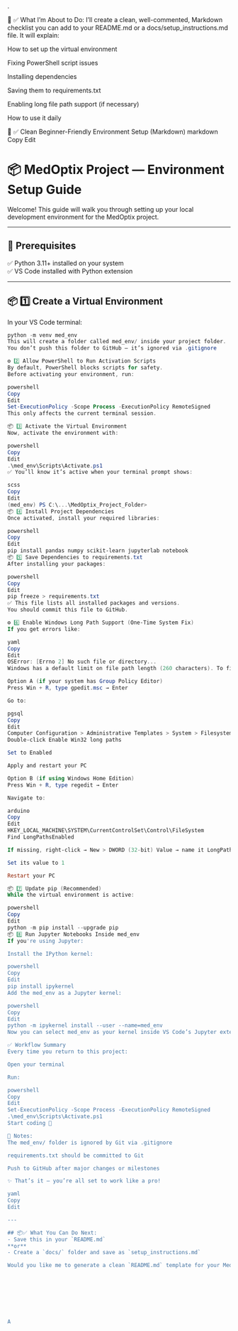 .

📌 ✅ What I’m About to Do:
I’ll create a clean, well-commented, Markdown checklist you can add to your README.md or a docs/setup_instructions.md file.
It will explain:

How to set up the virtual environment

Fixing PowerShell script issues

Installing dependencies

Saving them to requirements.txt

Enabling long file path support (if necessary)

How to use it daily

📄 ✅ Clean Beginner-Friendly Environment Setup (Markdown)
markdown
Copy
Edit
# 📦 MedOptix Project — Environment Setup Guide

Welcome! This guide will walk you through setting up your local development environment for the MedOptix project.

---

## 📌 Prerequisites  
✅ Python 3.11+ installed on your system  
✅ VS Code installed with Python extension

---

## 📦 1️⃣ Create a Virtual Environment

In your VS Code terminal:

```powershell
python -m venv med_env
This will create a folder called med_env/ inside your project folder.
You don’t push this folder to GitHub — it’s ignored via .gitignore

⚙️ 2️⃣ Allow PowerShell to Run Activation Scripts
By default, PowerShell blocks scripts for safety.
Before activating your environment, run:

powershell
Copy
Edit
Set-ExecutionPolicy -Scope Process -ExecutionPolicy RemoteSigned
This only affects the current terminal session.

📦 3️⃣ Activate the Virtual Environment
Now, activate the environment with:

powershell
Copy
Edit
.\med_env\Scripts\Activate.ps1
✅ You’ll know it’s active when your terminal prompt shows:

scss
Copy
Edit
(med_env) PS C:\...\MedOptix_Project_Folder>
📦 4️⃣ Install Project Dependencies
Once activated, install your required libraries:

powershell
Copy
Edit
pip install pandas numpy scikit-learn jupyterlab notebook
📦 5️⃣ Save Dependencies to requirements.txt
After installing your packages:

powershell
Copy
Edit
pip freeze > requirements.txt
✅ This file lists all installed packages and versions.
You should commit this file to GitHub.

⚙️ 6️⃣ Enable Windows Long Path Support (One-Time System Fix)
If you get errors like:

yaml
Copy
Edit
OSError: [Errno 2] No such file or directory...
Windows has a default limit on file path length (260 characters). To fix this:

Option A (if your system has Group Policy Editor)
Press Win + R, type gpedit.msc → Enter

Go to:

pgsql
Copy
Edit
Computer Configuration > Administrative Templates > System > Filesystem
Double-click Enable Win32 long paths

Set to Enabled

Apply and restart your PC

Option B (if using Windows Home Edition)
Press Win + R, type regedit → Enter

Navigate to:

arduino
Copy
Edit
HKEY_LOCAL_MACHINE\SYSTEM\CurrentControlSet\Control\FileSystem
Find LongPathsEnabled

If missing, right-click → New > DWORD (32-bit) Value → name it LongPathsEnabled

Set its value to 1

Restart your PC

📦 7️⃣ Update pip (Recommended)
While the virtual environment is active:

powershell
Copy
Edit
python -m pip install --upgrade pip
📦 8️⃣ Run Jupyter Notebooks Inside med_env
If you're using Jupyter:

Install the IPython kernel:

powershell
Copy
Edit
pip install ipykernel
Add the med_env as a Jupyter kernel:

powershell
Copy
Edit
python -m ipykernel install --user --name=med_env
Now you can select med_env as your kernel inside VS Code’s Jupyter extension.

✅ Workflow Summary
Every time you return to this project:

Open your terminal

Run:

powershell
Copy
Edit
Set-ExecutionPolicy -Scope Process -ExecutionPolicy RemoteSigned
.\med_env\Scripts\Activate.ps1
Start coding 🚀

📌 Notes:
The med_env/ folder is ignored by Git via .gitignore

requirements.txt should be committed to Git

Push to GitHub after major changes or milestones

✨ That’s it — you’re all set to work like a pro!

yaml
Copy
Edit

---

## 📦✅ What You Can Do Next:
- Save this in your `README.md`  
**or**  
- Create a `docs/` folder and save as `setup_instructions.md`

Would you like me to generate a clean `README.md` template for your MedOptix project too, so you have a great base? 🚀








A